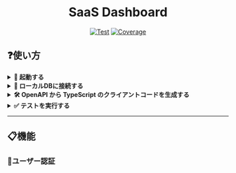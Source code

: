 <h1 align="center">SaaS Dashboard</h1>

<div align="center">
  <a href="https://github.com/gtaiyou24/saas-dashboard-nextjs-fastapi/actions?query=workflow%3ATest" target="_blank"><img src="https://github.com/gtaiyou24/saas-dashboard-nextjs-fastapi/workflows/Test/badge.svg" alt="Test"></a>
  <a href="https://coverage-badge.samuelcolvin.workers.dev/redirect/gtaiyou24/saas-dashboard-nextjs-fastapi" target="_blank"><img src="https://coverage-badge.samuelcolvin.workers.dev/gtaiyou24/saas-dashboard-nextjs-fastapi.svg" alt="Coverage"></a>
</div>

## ❓使い方
<details><summary><b>🏃 起動する</b></summary>

**Step.1** : Create a `.env` file at `./backend` folder.
```bash
cp backend/.env.local backend/.env
```

**Step.2** : Then run `docker-compose up` to start the server.
```bash
docker-compose up --build
```

 - [Front](http://localhost:3000)
 - [Swagger UI](http://localhost:8000/docs)
 - [MailHog](http://0.0.0.0:8025/)

</details>

<details><summary><b>🔌 ローカルDBに接続する</b></summary>

Connect to Redis
```bash
redis-cli
```

Connect to MySQL
```bash
mysql -h 127.0.0.1 -P 3306 -u user -p
# Enter password: pass
```

</details>

<details><summary><b>🛠️ OpenAPI から TypeScript のクライアントコードを生成する</b></summary>

```bash
cd frontend
npm run generate-client
```

Appendix

 - [openapi-typescript | OpenAPI TypeScript](https://openapi-ts.pages.dev/introduction)

</details>

<details><summary><b>✅ テストを実行する</b></summary>

```bash
pip install pytest pytest-env httpx
pytest -v ./test
```

</details>

---

## 📋機能
### 🔐ユーザー認証

